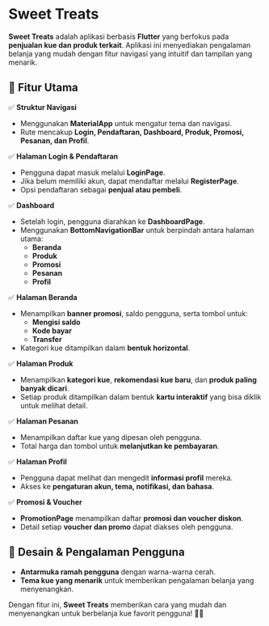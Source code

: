 # Sweet Treats

**Sweet Treats** adalah aplikasi berbasis **Flutter** yang berfokus pada **penjualan kue dan produk terkait**. Aplikasi ini menyediakan pengalaman belanja yang mudah dengan fitur navigasi yang intuitif dan tampilan yang menarik.

## 📌 Fitur Utama

✅ **Struktur Navigasi**  
- Menggunakan **MaterialApp** untuk mengatur tema dan navigasi.
- Rute mencakup **Login, Pendaftaran, Dashboard, Produk, Promosi, Pesanan, dan Profil**.

✅ **Halaman Login & Pendaftaran**  
- Pengguna dapat masuk melalui **LoginPage**.
- Jika belum memiliki akun, dapat mendaftar melalui **RegisterPage**.
- Opsi pendaftaran sebagai **penjual atau pembeli**.

✅ **Dashboard**  
- Setelah login, pengguna diarahkan ke **DashboardPage**.
- Menggunakan **BottomNavigationBar** untuk berpindah antara halaman utama:
  - **Beranda**
  - **Produk**
  - **Promosi**
  - **Pesanan**
  - **Profil**

✅ **Halaman Beranda**  
- Menampilkan **banner promosi**, saldo pengguna, serta tombol untuk:
  - **Mengisi saldo**
  - **Kode bayar**
  - **Transfer**
- Kategori kue ditampilkan dalam **bentuk horizontal**.

✅ **Halaman Produk**  
- Menampilkan **kategori kue**, **rekomendasi kue baru**, dan **produk paling banyak dicari**.
- Setiap produk ditampilkan dalam bentuk **kartu interaktif** yang bisa diklik untuk melihat detail.

✅ **Halaman Pesanan**  
- Menampilkan daftar kue yang dipesan oleh pengguna.
- Total harga dan tombol untuk **melanjutkan ke pembayaran**.

✅ **Halaman Profil**  
- Pengguna dapat melihat dan mengedit **informasi profil** mereka.
- Akses ke **pengaturan akun, tema, notifikasi, dan bahasa**.

✅ **Promosi & Voucher**  
- **PromotionPage** menampilkan daftar **promosi dan voucher diskon**.
- Detail setiap **voucher dan promo** dapat diakses oleh pengguna.

## 🎨 Desain & Pengalaman Pengguna
- **Antarmuka ramah pengguna** dengan warna-warna cerah.
- **Tema kue yang menarik** untuk memberikan pengalaman belanja yang menyenangkan.

Dengan fitur ini, **Sweet Treats** memberikan cara yang mudah dan menyenangkan untuk berbelanja kue favorit pengguna! 🍰🎉

